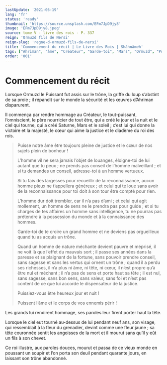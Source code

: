 ```yaml
---
lastUpdate: '2021-05-19'
lang: 'fr'
status: 'ready'
thumbnail: 'https://source.unsplash.com/EFm7JpD9jy8'
image: 'EFm7JpD9jy8.jpeg'
source: tome V - livre des rois - P. 337
reign: 'Ormuzd fils de Nersi'
reign-slug: 'regne-d-ormuzd-fils-de-nersi'
title: 'Commencement du récit | Le Livre des Rois | Shâhnâmeh'
tags: ["Ahriman", "âme", "Créateur", "Garde-toi", "Mars", "Ormuzd", "Puissant", "Saturne"]
order: '001'
---
```


<!-- LTeX: language=fr -->

# Commencement du récit

Lorsque Ormuzd le Puissant fut assis sur le trône, la griffe du loup s’abstint de sa proie ; il répandit sur le monde la sécurité et les œuvres d’Ahriman disparurent.

Il commença par rendre hommage au Créateur, le tout-puissant, l’omniscient, le père nourricier de tout être, qui a créé le jour et la nuit et le ciel qui tourne, qui a créé Saturne, Mars et le soleil ; c’est lui qui donne la victoire et la majesté, le cœur qui aime la justice et le diadème du roi des rois.

> Puisse notre âme être toujours pleine de justice et le cœur de nos sujets plein de bonheur !
>
> L’homme vil ne sera jamais l’objet de louanges, éloigne-toi de lui autant que tu peux ; ne prends pas conseil de l’homme malveillant ; et si tu demandes un conseil, adresse-toi à un homme vertueux.
>
> Si tu fais des largesses pour recueillir de la reconnaissance, aucun homme pieux ne t’appellera généreux ; et celui qui te loue sans avoir de la reconnaissance pour toi doit à son tour être compté pour rien.
>
> L’homme dur doit trembler, car il n’a pas d’ami ; et celui qui agit mollement, un homme de sens ne le prendra pas pour guide ; et si tu charges de tes affaires un homme sans intelligence, tu ne pourras pas prétendre à la possession du monde et à la connaissance des hommes.
>
> Garde-toi de te croire un grand homme et ne deviens pas orgueilleux quand tu as acquis un trône.
>
> Quand un homme de nature méchante devient pauvre et méprisé, il ne voit là que l’effet du mauvais sort ; il passe ses années dans la paresse et se plaignant de la fortune, sans pouvoir prendre conseil, sans sagesse et sans les vertus qui ornent un trône ; quand il a perdu ses richesses, il n’a plus ni âme, ni tête, ni cœur, il n’est propre qu’à être nul et méchant ; il n’a pas de sens et porte haut sa tête ; il est nul, sans sagesse, sans bon sens, sans valeur, sans foi et n’est pas content de ce que lui accorde le dispensateur de la justice.
>
> Puissiez-vous être heureux jour et nuit !
>
> Puissent l’âme et le corps de vos ennemis périr !

Les grands lui rendirent hommage, ses paroles leur firent porter haut la tête.

Lorsque le ciel eut tourné au-dessus de lui pendant neuf ans, son visage, qui ressemblait à la fleur du grenadier, devint comme une fleur jaune ; sa tête couronnée sentit les angoisses de la mort et il mourut sans qu’il y eût un fils à son chevet.

Ce roi illustre, aux paroles douces, mourut et passa de ce vieux monde en poussant un soupir et l’on porta son deuil pendant quarante jours, en laissant son trône abandonné.
